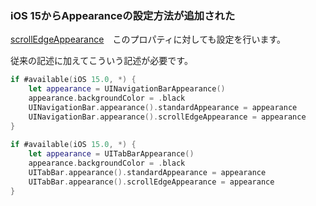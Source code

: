 <!--
title:   iOS 15 でナビゲーションバー、タブバーなどの色が変わらない場合
tags:    Swift
id:      979bca7d04eae2b57e2c
private: false
-->
### iOS 15からAppearanceの設定方法が追加された

[scrollEdgeAppearance](https://developer.apple.com/documentation/uikit/uitoolbar/3752214-scrolledgeappearance/)　このプロパティに対しても設定を行います。

従来の記述に加えてこういう記述が必要です。

```swift
if #available(iOS 15.0, *) {
    let appearance = UINavigationBarAppearance()
    appearance.backgroundColor = .black
    UINavigationBar.appearance().standardAppearance = appearance
    UINavigationBar.appearance().scrollEdgeAppearance = appearance
}
        
if #available(iOS 15.0, *) {
    let appearance = UITabBarAppearance()
    appearance.backgroundColor = .black
    UITabBar.appearance().standardAppearance = appearance
    UITabBar.appearance().scrollEdgeAppearance = appearance
}


```